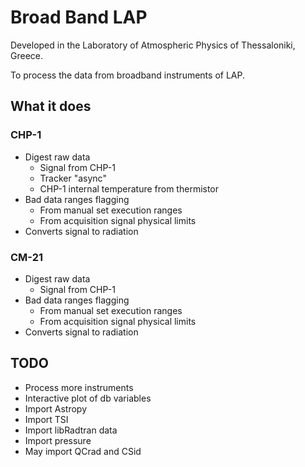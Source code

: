 
# Broad Band LAP

Developed in the Laboratory of Atmospheric Physics of Thessaloniki, Greece.

To process the data from broadband instruments of LAP.



## What it does

### CHP-1

- Digest raw data
  - Signal from CHP-1
  - Tracker "async" 
  - CHP-1 internal temperature from thermistor
- Bad data ranges flagging
  - From manual set execution ranges
  - From acquisition signal physical limits
- Converts signal to radiation

### CM-21

- Digest raw data
  - Signal from CHP-1
- Bad data ranges flagging
  - From manual set execution ranges
  - From acquisition signal physical limits
- Converts signal to radiation


## TODO

- Process more instruments
- Interactive plot of db variables
- Import Astropy
- Import TSI
- Import libRadtran data
- Import pressure
- May import QCrad and CSid




